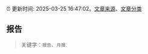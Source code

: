 :alarm_clock: 更新时间: 2025-03-25 16:47:02。[文章来源](/README.md)、[文章分类](/TAGS.md)

## 报告


> 关键字：`报告`、`月报`



